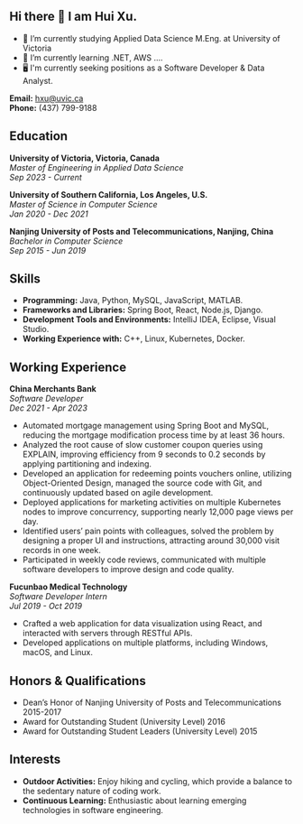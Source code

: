 ## Hi there 👋 I am Hui Xu.

- 🔭 I’m currently studying Applied Data Science M.Eng. at University of Victoria
- 🌱 I’m currently learning .NET, AWS ....
- 🖥️ I'm currently seeking positions as a Software Developer & Data Analyst.
<!--
**hui-x-u/hui-x-u** is a ✨ _special_ ✨ repository because its `README.md` (this file) appears on your GitHub profile.
Here are some ideas to get you started:
- 👯 I’m looking to collaborate on ...
- 🤔 I’m looking for help with ...
- 💬 Ask me about ...
- 📫 How to reach me: ...
- 😄 Pronouns: ...
- ⚡ Fun fact: ...
-->

**Email:** [hxu@uvic.ca](mailto:hxu@uvic.ca)  
**Phone:** (437) 799-9188  

## Education

**University of Victoria, Victoria, Canada**  
*Master of Engineering in Applied Data Science*  
*Sep 2023 - Current*

**University of Southern California, Los Angeles, U.S.**  
*Master of Science in Computer Science*  
*Jan 2020 - Dec 2021*

**Nanjing University of Posts and Telecommunications, Nanjing, China**  
*Bachelor in Computer Science*  
*Sep 2015 - Jun 2019*

## Skills

- **Programming:** Java, Python, MySQL, JavaScript, MATLAB.
- **Frameworks and Libraries:** Spring Boot, React, Node.js, Django.
- **Development Tools and Environments:** IntelliJ IDEA, Eclipse, Visual Studio.
- **Working Experience with:** C++, Linux, Kubernetes, Docker.

## Working Experience

**China Merchants Bank**  
*Software Developer*  
*Dec 2021 - Apr 2023*

- Automated mortgage management using Spring Boot and MySQL, reducing the mortgage modification process time by at least 36 hours.
- Analyzed the root cause of slow customer coupon queries using EXPLAIN, improving efficiency from 9 seconds to 0.2 seconds by applying partitioning and indexing.
- Developed an application for redeeming points vouchers online, utilizing Object-Oriented Design, managed the source code with Git, and continuously updated based on agile development.
- Deployed applications for marketing activities on multiple Kubernetes nodes to improve concurrency, supporting nearly 12,000 page views per day.
- Identified users’ pain points with colleagues, solved the problem by designing a proper UI and instructions, attracting around 30,000 visit records in one week.
- Participated in weekly code reviews, communicated with multiple software developers to improve design and code quality.

**Fucunbao Medical Technology**  
*Software Developer Intern*  
*Jul 2019 - Oct 2019*

- Crafted a web application for data visualization using React, and interacted with servers through RESTful APIs.
- Developed applications on multiple platforms, including Windows, macOS, and Linux.

## Honors & Qualifications

- Dean’s Honor of Nanjing University of Posts and Telecommunications 2015-2017
- Award for Outstanding Student (University Level) 2016
- Award for Outstanding Student Leaders (University Level) 2015

## Interests

- **Outdoor Activities:** Enjoy hiking and cycling, which provide a balance to the sedentary nature of coding work.
- **Continuous Learning:** Enthusiastic about learning emerging technologies in software engineering.
